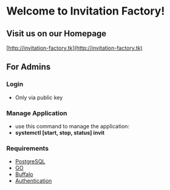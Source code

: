 # Welcome to Invitation Factory!

## Visit us on our Homepage
[http://invitation-factory.tk](http://invitation-factory.tk)

## For Admins
### Login
- Only via public key
### Manage Application
- use this command to manage the application:
- **systemctl [start, stop, status] invit**
### Requirements
- [PostgreSQL](https://wiki.ubuntuusers.de/PostgreSQL/)
- [GO](https://golang.org/doc/install?download=go1.11.linux-amd64.tar.gz)
- [Buffalo](https://gobuffalo.io/en/docs/installation)
- [Authentication](https://github.com/gobuffalo/buffalo-auth)


